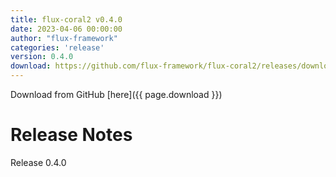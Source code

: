 ```yaml
---
title: flux-coral2 v0.4.0
date: 2023-04-06 00:00:00
author: "flux-framework"
categories: 'release'
version: 0.4.0
download: https://github.com/flux-framework/flux-coral2/releases/download/v0.4.0/flux-coral2-0.4.0.tar.gz
---
```


Download from GitHub [here]({{ page.download }})

# Release Notes

Release 0.4.0